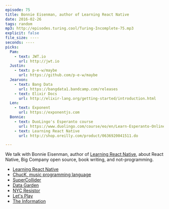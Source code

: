 ```yaml
---
episode: 75
title: Bonnie Eisenman, author of Learning React Native
date: 2016-02-26
tags: random
mp3: http://episodes.turing.cool/Turing-Incomplete-75.mp3
explicit: false
file_size: ----
seconds: ----
picks:
  Pam:
    - text: JWT.io
      url: http://jwt.io
  Justin:
    - text: p-e-w/maybe
      url: https://github.com/p-e-w/maybe
  Jearvon:
    - text: Bang Data
      url: https://bangdata1.bandcamp.com/releases
    - text: Elixir Docs
      url: http://elixir-lang.org/getting-started/introduction.html
  Len:
    - text: Exponent
      url: https://exponentjs.com
  Bonnie:
    - text: DuoLingo's Esperanto course
      url: https://www.duolingo.com/course/eo/en/Learn-Esperanto-Online
    - text: Learning React Native
      url: http://shop.oreilly.com/product/0636920041511.do

---
```


We talk with Bonnie Eisenman, author of [Learning React Native](http://shop.oreilly.com/product/0636920041511.do), about React Native, Big Company open source, book writing, and not-programming.

* [Learning React Native](http://shop.oreilly.com/product/0636920041511.do)
* [ChucK, music programming language](http://chuck.cs.princeton.edu/)
* [SuperCollider](https://supercollider.github.io/)
* [Data Garden](http://datagarden.org/)
* [NYC Resistor](http://www.nycresistor.com/)
* [Let's Play](https://en.wikipedia.org/wiki/Let%27s_Play_(video_gaming))
* [The Information](http://smile.amazon.com/The-Information-History-Theory-Flood/dp/1400096235)
